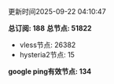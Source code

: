 更新时间2025-09-22 04:10:47

**总订阅: 188**
**总节点: 51822**
- vless节点: 26382
- hysteria2节点: 15

**google ping有效节点: 134**
